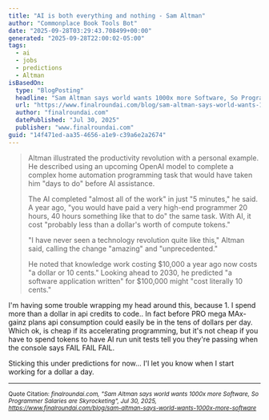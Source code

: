 ```yaml
---
title: "AI is both everything and nothing - Sam Altman"
author: "Commonplace Book Tools Bot"
date: "2025-09-28T03:29:43.708499+00:00"
generated: "2025-09-28T22:00:02-05:00"
tags:
  - ai
  - jobs
  - predictions
  - Altman
isBasedOn:
  type: "BlogPosting"
  headline: "Sam Altman says world wants 1000x more Software, So Programmer Salaries are Skyrocketing"
  url: "https://www.finalroundai.com/blog/sam-altman-says-world-wants-1000x-more-software"
  author: "finalroundai.com"
  datePublished: "Jul 30, 2025"
  publisher: "www.finalroundai.com"
guid: "14f471ed-aa35-4656-a1e9-c39a6e2a2674"
---
```


> Altman illustrated the productivity revolution with a personal example. He described using an upcoming OpenAI model to complete a complex home automation programming task that would have taken him "days to do" before AI assistance.
> 
> The AI completed "almost all of the work" in just "5 minutes," he said. A year ago, "you would have paid a very high-end programmer 20 hours, 40 hours something like that to do" the same task. With AI, it cost "probably less than a dollar's worth of compute tokens."
> 
> "I have never seen a technology revolution quite like this," Altman said, calling the change "amazing" and "unprecedented."
> 
> He noted that knowledge work costing $10,000 a year ago now costs "a dollar or 10 cents." Looking ahead to 2030, he predicted "a software application written" for $100,000 might "cost literally 10 cents."

I'm having some trouble wrapping my head around this, because 1. I spend more than a dollar in api credits to code.. In fact before PRO mega MAx-gainz plans api consumption could easily be in the tens of dollars per day. Which ok, is cheap if its accelerating programming, but it's not cheap if you have to spend tokens to have AI run unit tests tell you they're passing when the console says FAIL FAIL FAIL.

Sticking this under predictions for now... I'l let you know when I start working for a dollar a day.

---

<sub>Quote Citation: <cite>finalroundai.com, "Sam Altman says world wants 1000x more Software, So Programmer Salaries are Skyrocketing", Jul 30, 2025, <a href="https://www.finalroundai.com/blog/sam-altman-says-world-wants-1000x-more-software">https://www.finalroundai.com/blog/sam-altman-says-world-wants-1000x-more-software</a></cite></sub>